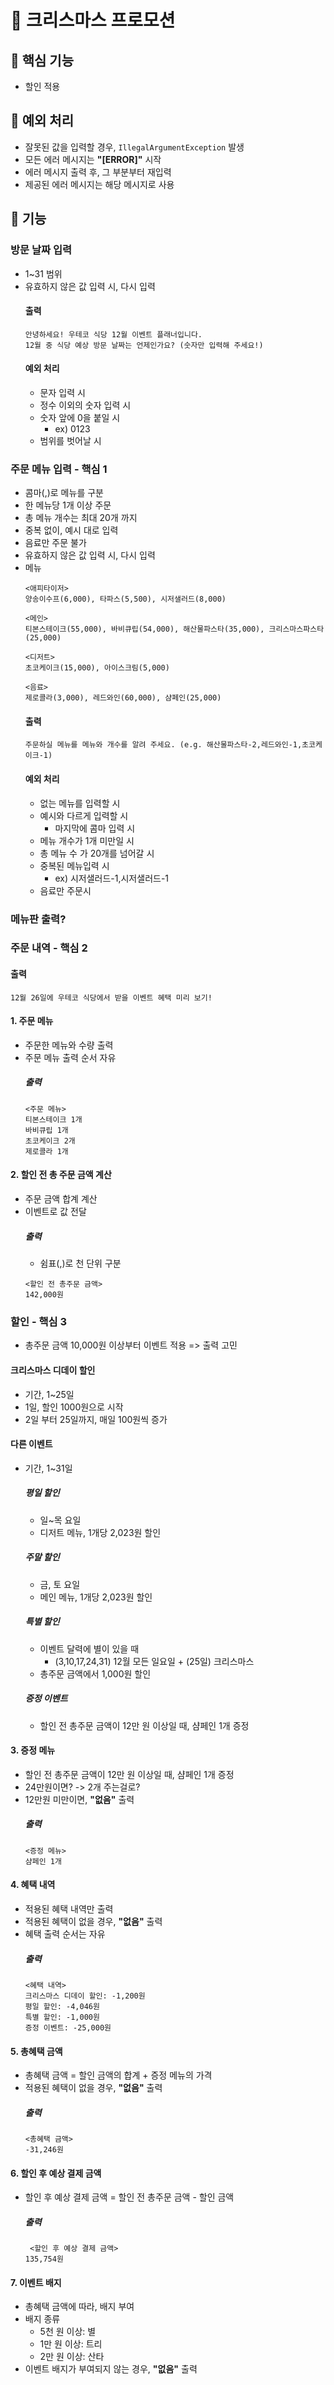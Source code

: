 # 🎄 크리스마스 프로모션

## 🔎 핵심 기능 
- 할인 적용

## 🔔 예외 처리
- 잘못된 값을 입력할 경우, `IllegalArgumentException` 발생
- 모든 에러 메시지는 **"[ERROR]"** 시작
- 에러 메시지 출력 후, 그 부분부터 재입력
- 제공된 에러 메시지는 해당 메시지로 사용

## 🔧 기능 

### 방문 날짜 입력
- 1~31 범위
- 유효하지 않은 값 입력 시, 다시 입력
    #### 출력
    ```
    안녕하세요! 우테코 식당 12월 이벤트 플래너입니다.
    12월 중 식당 예상 방문 날짜는 언제인가요? (숫자만 입력해 주세요!)
    ```
    #### 예외 처리
    - 문자 입력 시
    - 정수 이외의 숫자 입력 시
    - 숫자 앞에 0을 붙일 시
      - ex) 0123 
    - 범위를 벗어날 시

### 주문 메뉴 입력 - 핵심 1
- 콤마(,)로 메뉴를 구분
- 한 메뉴당 1개 이상 주문
- 총 메뉴 개수는 최대 20개 까지
- 중복 없이, 예시 대로 입력
- 음료만 주문 불가
- 유효하지 않은 값 입력 시, 다시 입력
- 메뉴
  ```
  <애피타이저>
  양송이수프(6,000), 타파스(5,500), 시저샐러드(8,000)
        
  <메인>
  티본스테이크(55,000), 바비큐립(54,000), 해산물파스타(35,000), 크리스마스파스타(25,000)
        
  <디저트>
  초코케이크(15,000), 아이스크림(5,000)
        
  <음료>
  제로콜라(3,000), 레드와인(60,000), 샴페인(25,000)
  ```
  #### 출력
  ```
  주문하실 메뉴를 메뉴와 개수를 알려 주세요. (e.g. 해산물파스타-2,레드와인-1,초코케이크-1)
  ```
  #### 예외 처리
  - 없는 메뉴를 입력할 시
  - 예시와 다르게 입력할 시
    - 마지막에 콤마 입력 시
  - 메뉴 개수가 1개 미만일 시
  - 총 메뉴 수 가 20개를 넘어갈 시
  - 중복된 메뉴입력 시
    - ex) 시저샐러드-1,시저샐러드-1
  - 음료만 주문시


### 메뉴판 출력?

### 주문 내역 - 핵심 2
  #### 출력
  ```
  12월 26일에 우테코 식당에서 받을 이벤트 혜택 미리 보기!
  ```
  #### 1. 주문 메뉴
  - 주문한 메뉴와 수량 출력
  - 주문 메뉴 출력 순서 자유
    ##### 출력
    ```
    <주문 메뉴>
    티본스테이크 1개
    바비큐립 1개
    초코케이크 2개
    제로콜라 1개
    ```

  #### 2. 할인 전 총 주문 금액 계산
  - 주문 금액 합계 계산
  - 이벤트로 값 전달
    ##### 출력
    - 쉼표(,)로 천 단위 구분
    ```
    <할인 전 총주문 금액>
    142,000원
    ```
    
### 할인 - 핵심 3
- 총주문 금액 10,000원 이상부터 이벤트 적용 => 출력 고민
#### 크리스마스 디데이 할인
  - 기간, 1~25일 
  - 1일, 할인 1000원으로 시작
  - 2일 부터 25일까지, 매일 100원씩 증가 
#### 다른 이벤트
  - 기간, 1~31일
    ##### 평일 할인
    - 일~목 요일
    - 디저트 메뉴, 1개당 2,023원 할인
    ##### 주말 할인
    - 금, 토 요일
    - 메인 메뉴, 1개당 2,023원 할인
    ##### 특별 할인
    - 이벤트 달력에 별이 있을 때 
      - (3,10,17,24,31) 12월 모든 일요일 + (25일) 크리스마스
    - 총주문 금액에서 1,000원 할인
    ##### 증정 이벤트
    - 할인 전 총주문 금액이 12만 원 이상일 때, 샴페인 1개 증정

  #### 3. 증정 메뉴
  - 할인 전 총주문 금액이 12만 원 이상일 때, 샴페인 1개 증정
  - 24만원이면? -> 2개 주는걸로?
  - 12만원 미만이면, **"없음"** 출력
    ##### 출력
    ```
    <증정 메뉴>
    샴페인 1개
    ```
  #### 4. 혜택 내역
  - 적용된 혜택 내역만 출력
  - 적용된 혜택이 없을 경우, **"없음"** 출력
  - 혜택 출력 순서는 자유
    ##### 출력
    ```
    <혜택 내역>
    크리스마스 디데이 할인: -1,200원
    평일 할인: -4,046원
    특별 할인: -1,000원
    증정 이벤트: -25,000원
    ```
  #### 5. 총혜택 금액
  - 총혜택 금액 = 할인 금액의 합계 + 증정 메뉴의 가격
  - 적용된 혜택이 없을 경우, **"없음"** 출력
    ##### 출력
    ```
    <총혜택 금액>
    -31,246원
    ```
  #### 6. 할인 후 예상 결제 금액 
  - 할인 후 예상 결제 금액 = 할인 전 총주문 금액 - 할인 금액
    ##### 출력
    ```
     <할인 후 예상 결제 금액>
    135,754원
    ```
  #### 7. 이벤트 배지
  - 총혜택 금액에 따라, 배지 부여
  - 배지 종류
    - 5천 원 이상: 별
    - 1만 원 이상: 트리
    - 2만 원 이상: 산타
  - 이벤트 배지가 부여되지 않는 경우, **"없음"** 출력